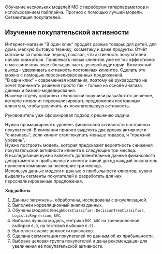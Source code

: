 Обучение нескольких моделей МО с перебором гиперпараметров и использованием пайплайна. Прогноз с помощью лучшей модели. Сегментация покупателей.  

## Изучение покупательской активности

Интернет-магазин "В один клик" продаёт разные товары: для детей, для дома, мелкую бытовую тезнику, косметику и даже продукты. Отчёт магазина за прошлый период показал, что активность покупателей начала снижаться. Привлекать новых клиентов уже не так эффективно: о магазине итак знает большая часть целевой аудитории. Возможный выход - удерживать активность постоянных клиентов. Сделать это можно с помощью персонализированных предложений.  
"В один клик" - современная компания, поэтому её руководство не хочет принимать решения просто так - только на основе анализа данных и бизнес-моделирования.  
Нашему отделу цифровых технологий поручили разработать решение, которое позволит персонализировать предложения постоянным клиентам, чтобы увеличить их покупательскую активность.  

Руководитель уже сформировал подход к решению задачи:  

Нужно промаркировать уровень финансовой активности постоянных покупателей. В компании принято выделять два уровня активности: "снизилась", если клиент стал покупать меньше товаров, и "прежний уровень".  
Нужно построить модель, которая предскажет вероятность снижения покупательской активности клиента в следующие три месяца.  
В исследование нужно включить дополнительные данные финансового департамента о прибыльности клиента: какой доход каждый покупатель приносил компании за последние три месяца.  
Используя данные модели и данные о прибыльности клиентов, нужно выделить сегменты покупателей и разработать для них персонализированные предложения.  

**Ход работы**
1. Данные загружены, обработаны, исследованы с визуализацией.  
2. Выполнен корреляционный анализ данных.  
3. Обучены модели: `KNeighborsClassifier`, `DecisionTreeClassifier`, `LogisticRegression`, `SVC`.  
4. Выбрана лучшая модель, метрика `ROC_AUC` на тренировочной выборке `0.9`, на тестовой выборке `0.91`.  
5. Выполнен анализ важности признаков.  
6. Сделана сегментация покупателей по данным об их прибыльности.  
7. Выбрана целевая группа покупателей и даны рекомендации для увеличения её покупательской активности.